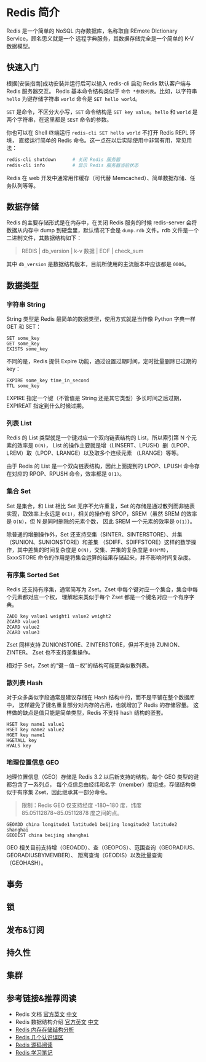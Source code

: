# Redis 简介

Redis 是一个简单的 NoSQL 内存数据库，名称取自 REmote DIctionary Service，顾名思义就是一个
远程字典服务，其数据存储完全是一个简单的 K-V 数据模型。

## 快速入门

根据[安装指南]成功安装并运行后可以输入 redis-cli 启动 Redis 默认客户端与 Redis 服务器交互。
Redis 基本命令结构类似于 ``命令 *参数列表``。比如，以字符串 ``hello`` 为键存储字符串
``world`` 命令是 ``SET hello world``。

``SET`` 是命令，不区分大小写，``SET`` 命令结构是 ``SET key value``。``hello`` 和 ``world``
是两个字符串，在这里都是 ``SE$T`` 命令的参数。

你也可以在 Shell 终端运行 ``redis-cli SET hello world`` 不打开 Redis REPL 环境，
直接运行简单的 Redis 命令。这一点在以后实际使用中非常有用，常见用法：

```sh
redis-cli shutdown      # 关闭 Redis 服务器
redis-cli info          # 显示 Redis 服务器当前状态
```

Redis 在 web 开发中通常用作缓存（可代替 Memcached）、简单数据存储、任务队列等等。


## 数据存储

Redis 的主要存储形式是在内存中，在关闭 Redis 服务的时候 redis-server 会将数据从内存中
dump 到硬盘里，默认情况下会是 ``dump.rdb`` 文件。rdb 文件是一个二进制文件，其数据结构如下：

> REDIS | db_version | k-v 数据 | EOF | check_sum

其中 ``db_version`` 是数据结构版本，目前所使用的主流版本中应该都是 ``0006``。


## 数据类型

### 字符串 String

String 类型是 Redis 最简单的数据类型，使用方式就是当作像 Python 字典一样 GET 和 SET：

```
SET some_key
GET some_key
EXISTS some_key
```

不同的是，Redis 提供 Expire 功能，通过设置过期时间，定时批量删除已过期的 key：

```
EXPIRE some_key time_in_second
TTL some_key
```

EXPIRE 指定一个键（不管值是 String 还是其它类型）多长时间之后过期，EXPIREAT
指定到什么时候过期。


### 列表 List

Redis 的 List 类型就是一个键对应一个双向链表结构的 List，所以索引第 N 个元素的效率是 ``O(N)``，
List 的操作主要就是增（LINSERT、LPUSH）删（LPOP、LREM）取（LPOP、LRANGE）以及取多个连续元素
（LRANGE）等等。

由于 Redis 的 List 是一个双向链表结构，因此上面提到的 LPOP、LPUSH 命令存在对应的 RPOP、RPUSH
命令，效率都是 ``O(1)``。


### 集合 Set

Set 是集合，和 List 相比 Set 无序不允许重复，Set 的存储是通过散列而非链表实现，取效率上永远是
``O(1)``，相关的操作有 SPOP，SREM（虽然 SREM 的效率是 ``O(N)``，但 N 是同时删除的元素个数，
因此 SREM 一个元素的效率是 ``O(1)``）。

除普通的增删操作外，Set 还支持交集（SINTER、SINTERSTORE）、并集（SUNION、SUNIONSTORE）和差集
（SDIFF、SDIFFSTORE）这样的数学操作，其中差集的时间复杂度是 ``O(N)``，交集、并集的复杂度是
``O(N*M)``，SxxxSTORE 命令的作用是将集合运算的结果存储起来，并不影响时间复杂度。


### 有序集 Sorted Set

Redis 还支持有序集，通常简写为 Zset。Zset 中每个键对应一个集合，集合中每个元素都对应一个权，
理解起来类似于每个 Zset 都是一个键名对应一个有序字典。

```
ZADD key value1 weight1 value2 weight2
ZCARD value1
ZCARD value2
ZCARD value3
```

Zset 同样支持 ZUNIONSTORE、ZINTERSTORE，但并不支持 ZUNION、ZINTER。
Zset 也不支持差集操作。

相对于 Set，Zset 的“键－值－权”的结构可能更类似散列表。


### 散列表 Hash

对于众多类似字段通常是建议存储在 Hash 结构中的，而不是平铺在整个数据库中，
这样避免了键名重复部分对内存的占用，也就增加了 Redis 的存储容量。
这样做的缺点是值只能是简单类型，Redis 不支持 hash 结构的嵌套。

```
HSET key name1 value1
HSET key name2 value2
HGET key name1
HGETALL key
HVALS key
```


### 地理位置信息 GEO

地理位置信息（GEO）存储是 Redis 3.2 以后新支持的结构，每个 GEO 类型的键都包含了一系列点，
每个点信息由经纬和名字（member）度组成，存储结构类似于有序集 Zset，因此继承其一部分命令。

> 限制：Redis GEO 仅支持经度 -180~180 度，纬度 85.05112878~85.05112878 度之间的点。

```
GEOADD china longitude1 latitude1 beijing longitude2 latitude2 shanghai
GEODIST china beijing shanghai
```

GEO 相关目前支持增（GEOADD）、查（GEOPOS）、范围查询（GEORADIUS、GEORADIUSBYMEMBER）、
距离查询（GEODIS）以及批量查询（GEOHASH）。


## 事务

## 锁

## 发布&订阅

## 持久性

## 集群


## 参考链接&推荐阅读

* Redis 文档 [官方英文](http://redis.io/) [中文](http://redisdoc.com/index.html)
* Redis 数据结构介绍 [官方英文](http://redis.io/topics/data-types-intro)
  [中文](http://blog.nosqlfan.com/html/3202.html)
* [Redis 内存存储结构分析](http://www.searchtb.com/2011/05/redis-storage.html)
* [Redis 几个认识误区](http://timyang.net/data/redis-misunderstanding/)
* [Redis 源码阅读](http://believe3301.github.io/posts/redis-complete.html)
* [Redis 学习笔记](http://www.cnblogs.com/lukexwang/p/4699354.html)

